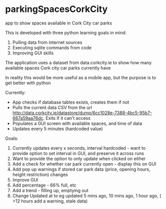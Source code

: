 # parkingSpacesCorkCity
app to show spaces available in Cork City car parks

This is developed with three python learning goals in mind:
1) Pulling data from internet sources
2) Executing sqlite commands from code
3) Improving GUI skills

The application uses a dataset from data.corkcity.ie to show how many available spaces Cork city car parks currently have

In reality this would be more useful as a mobile app, but the purpose is to get better with python

Currently:
- App checks if database tables exists, creates them if not
- Pulls the current data CSV from the url http://data.corkcity.ie/datastore/dump/6cc1028e-7388-4bc5-95b7-667a59aa76dc. Exits if it can't access
- Populates a GUI screen with available spaces, and time of data
- Updates every 5 minutes (hardcoded value)

Goals:
1) Currently updates every x seconds, interval hardcoded - want to provide option to set interval in GUI, and preserve it across runs
2) Want to provide the option to only update when clicked on either
3) Add a check for whether car park currently open - display this on GUI
4) Add pop up warnings if stored car park data (price, opening hours, height restriction) changes
5) Improve GUI
6) Add percentage - 66% full, etc
7) Add a trend - filling up, emptying out
8) Change Updated at to eg updated 5 mins ago, 10 mins ago, 1 hour ago, ( >12 hours add a warning, stale data)

